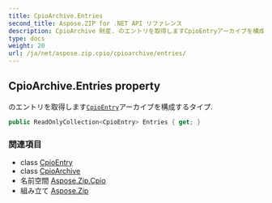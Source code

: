 ```yaml
---
title: CpioArchive.Entries
second_title: Aspose.ZIP for .NET API リファレンス
description: CpioArchive 財産. のエントリを取得しますCpioEntryアーカイブを構成するタイプ.
type: docs
weight: 20
url: /ja/net/aspose.zip.cpio/cpioarchive/entries/
---
```

## CpioArchive.Entries property

のエントリを取得します[`CpioEntry`](../../cpioentry/)アーカイブを構成するタイプ.

```csharp
public ReadOnlyCollection<CpioEntry> Entries { get; }
```

### 関連項目

* class [CpioEntry](../../cpioentry/)
* class [CpioArchive](../)
* 名前空間 [Aspose.Zip.Cpio](../../cpioarchive/)
* 組み立て [Aspose.Zip](../../../)


